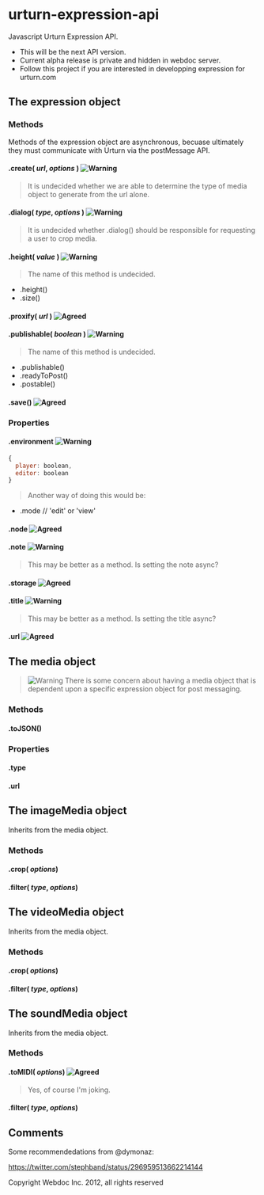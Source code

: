 [warning]: http://demo.rockettheme.com/oct09/templates/rt_infuse_j15/images/menus/icon-warning.png "Warning"
[agreed]: http://f.generallinguistics.com/color-coding-genius/icon-tick.original.png "Agreed"

urturn-expression-api
=====================

Javascript Urturn Expression API.

* This will be the next API version. 
* Current alpha release is private and hidden in webdoc server.
* Follow this project if you are interested in developping expression for urturn.com


## The expression object

### Methods

Methods of the expression object are asynchronous, becuase ultimately they must communicate with Urturn via the postMessage API. 


#### .create( _url_, _options_ ) ![][warning]

> It is undecided whether we are able to determine the type of media object to generate from the url alone.


#### .dialog( _type_, _options_ ) ![][warning]

> It is undecided whether .dialog() should be responsible for requesting a user to crop media.


#### .height( _value_ ) ![][warning]

> The name of this method is undecided.
* .height()
* .size()


#### .proxify( _url_ ) ![][agreed]


#### .publishable( _boolean_ ) ![][warning]

> The name of this method is undecided.
* .publishable()
* .readyToPost()
* .postable()


#### .save() ![][agreed]



### Properties

#### .environment ![][warning]

```js
{
  player: boolean,
  editor: boolean
}
```

> Another way of doing this would be:
* .mode // 'edit' or 'view'


#### .node ![][agreed]


#### .note ![][warning]

> This may be better as a method. Is setting the note async?


#### .storage ![][agreed]


#### .title ![][warning]

> This may be better as a method. Is setting the title async?


#### .url ![][agreed]


## The media object

> ![][warning] There is some concern about having a media object that is dependent upon a specific expression object for post messaging.

### Methods

#### .toJSON()

### Properties

#### .type

#### .url


## The imageMedia object

Inherits from the media object.

### Methods

#### .crop( _options_)

#### .filter( _type_, _options_)


## The videoMedia object

Inherits from the media object.

### Methods

#### .crop( _options_)

#### .filter( _type_, _options_)


## The soundMedia object

Inherits from the media object.

### Methods

#### .toMIDI( _options_) ![][agreed] 

> Yes, of course I'm joking.

#### .filter( _type_, _options_)



## Comments

Some recommendedations from @dymonaz:

https://twitter.com/stephband/status/296959513662214144


Copyright Webdoc Inc. 2012, all rights reserved
